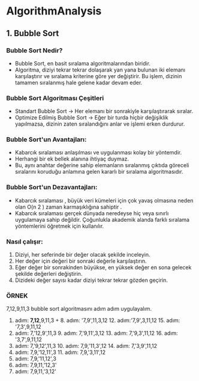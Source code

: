 # AlgorithmAnalysis
## 1. Bubble Sort 
### Bubble Sort Nedir?
+ Bubble Sort, en basit sıralama algoritmalarından biridir.
+ Algoritma, diziyi tekrar tekrar dolaşarak yan yana bulunan iki elemanı karşılaştırır ve sıralama kriterine göre yer değiştirir. Bu işlem, dizinin tamamen sıralanmış hale gelene kadar devam eder.
### Bubble Sort Algoritması Çeşitleri
+ Standart Bubble Sort → Her elemanı bir sonrakiyle karşılaştırarak sıralar.
+ Optimize Edilmiş Bubble Sort → Eğer bir turda hiçbir değişiklik yapılmazsa, dizinin zaten sıralandığını anlar ve işlemi erken durdurur. 
### Bubble Sort'un Avantajları:
+ Kabarcık sıralaması anlaşılması ve uygulanması kolay bir yöntemdir.
+ Herhangi bir ek bellek alanına ihtiyaç duymaz.
+ Bu, aynı anahtar değerine sahip elemanların sıralanmış çıktıda göreceli sıralarını koruduğu anlamına gelen kararlı bir sıralama algoritmasıdır.
### Bubble Sort'un Dezavantajları:
+ Kabarcık sıralaması , büyük veri kümeleri için çok yavaş olmasına neden olan O(n 2 ) zaman karmaşıklığına sahiptir .
+ Kabarcık sıralaması gerçek dünyada neredeyse hiç veya sınırlı uygulamaya sahip değildir. Çoğunlukla akademik alanda farklı sıralama yöntemlerini öğretmek için kullanılır.
### Nasıl çalışır:
1. Diziyi, her seferinde bir değer olacak şekilde inceleyin.
2. Her değer için değeri bir sonraki değerle karşılaştırın.
3. Eğer değer bir sonrakinden büyükse, en yüksek değer en sona gelecek şekilde değerleri değiştirin.
4. Dizideki değer sayısı kadar diziyi tekrar tekrar gözden geçirin.

### ÖRNEK
7,12,9,11,3 bubble sort algoritmasını adım adım uygulayalım.
1. adım: **7,12**,9,11,3        + 8. adım: '7,9',11,3,12        12. adım:'7,9',3,11,12          15. adım: '7,3',9,11,12
2. adım:  7,'12,9',11,3       9. adım:  7,'9,11',3,12       13. adım: 7,'9,3',11,12         16. adım: '3,7',9,11,12
3. adım:  7,'9,12',11,3       10. adım: 7,9,'11,3',12       14. adım: 7,'3,9',11,12
4. adım:  7,9,'12,11',3       11. adım: 7,9,'3,11',12
5. adım:  7,9,'11,12',3       
6. adım:  7,9,11,'12,3'
7. adım:  7,9,11,'3,12'



